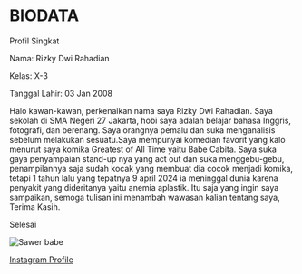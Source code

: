 <!DOCTYPE html>
<html>
<head>
</head>
<body>
    <h1>BIODATA</h1>
    <p class="judul">Profil Singkat</p>
    <p>Nama: Rizky Dwi Rahadian</p>
    <p>Kelas: X-3</p>
    <p>Tanggal Lahir: 03 Jan 2008</p>
    <p class="deskripsi">
        Halo kawan-kawan, perkenalkan nama saya Rizky Dwi Rahadian. 
        Saya sekolah di SMA Negeri 27 Jakarta, hobi saya adalah belajar bahasa Inggris, 
        fotografi, dan berenang. Saya orangnya pemalu dan suka menganalisis sebelum melakukan sesuatu.Saya mempunyai komedian favorit yang kalo menurut saya komika Greatest of All Time yaitu Babe Cabita. Saya suka gaya penyampaian stand-up nya yang act out dan suka menggebu-gebu, penampilannya saja sudah kocak yang membuat dia cocok menjadi komika, tetapi 1 tahun lalu yang tepatnya 9 april 2024 ia meninggal dunia karena penyakit yang dideritanya yaitu anemia aplastik. Itu saja yang ingin saya sampaikan, semoga tulisan ini menambah wawasan kalian tentang saya, Terima Kasih.
    </p>
    <p class="footer">Selesai</p>
<p><img src="../main/sawer.jpg" alt="Sawer babe"></p>
    <p><a href="https://www.instagram.com/rzkydwi_r/" target="_blank">Instagram Profile</a></p>
</body>
</html>
